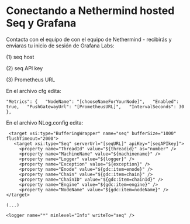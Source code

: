 # Conectando a Nethermind hosted Seq y Grafana

Contacta con el equipo de con el equipo de Nethermind - recibirás y enviaras tu inicio de sesión de Grafana Labs:

\(1\) seq host

\(2\) seq API key

\(3\) Prometheus URL

En el archivo cfg edita:

 `"Metrics": {  
  "NodeName": "[chooseNameForYourNode]",  
  "Enabled": true,  
  "PushGatewayUrl": "[PrometheusURL]",  
  "IntervalSeconds": 30 },`

En el archivo NLog.config edita:

```text
 <target xsi:type="BufferingWrapper" name="seq" bufferSize="1000" flushTimeout="2000">
   <target xsi:type="Seq" serverUrl="[seqURL]" apiKey="[seqAPIkey]">
     <property name="ThreadId" value="${threadid}" as="number" />
     <property name="MachineName" value="${machinename}" />
     <property name="Logger" value="${logger}" />
     <property name="Exception" value="${exception}" />
     <property name="Enode" value="${gdc:item=enode}" />
     <property name="Chain" value="${gdc:item=chain}" />
     <property name="ChainID" value="${gdc:item=chainId}" />
     <property name="Engine" value="${gdc:item=engine}" />
     <property name="NodeName" value="${gdc:item=nodeName}" />
</target>

(...)

<logger name="*" minlevel="Info" writeTo="seq" />
```



